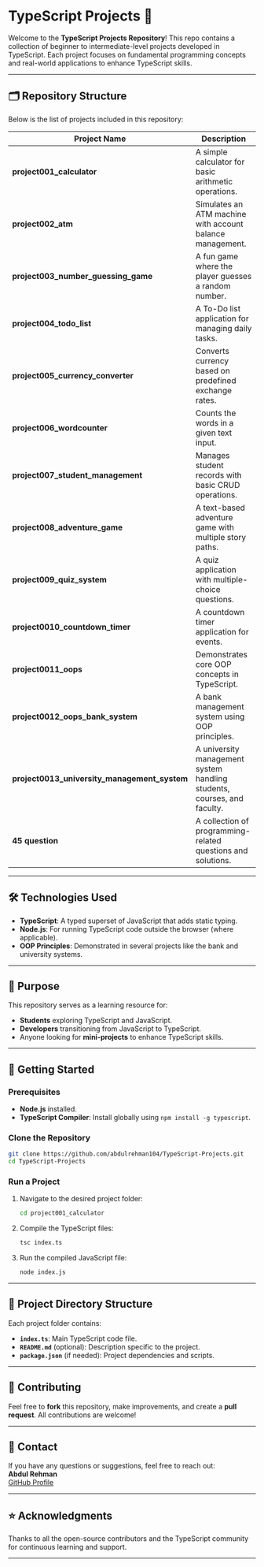# TypeScript Projects 🚀  

Welcome to the **TypeScript Projects Repository**! This repo contains a collection of beginner to intermediate-level projects developed in TypeScript. Each project focuses on fundamental programming concepts and real-world applications to enhance TypeScript skills.

---

## 🗂️ Repository Structure  

Below is the list of projects included in this repository:

| Project Name | Description |
|--------------|-------------|
| **project001_calculator** | A simple calculator for basic arithmetic operations. |
| **project002_atm** | Simulates an ATM machine with account balance management. |
| **project003_number_guessing_game** | A fun game where the player guesses a random number. |
| **project004_todo_list** | A To-Do list application for managing daily tasks. |
| **project005_currency_converter** | Converts currency based on predefined exchange rates. |
| **project006_wordcounter** | Counts the words in a given text input. |
| **project007_student_management** | Manages student records with basic CRUD operations. |
| **project008_adventure_game** | A text-based adventure game with multiple story paths. |
| **project009_quiz_system** | A quiz application with multiple-choice questions. |
| **project0010_countdown_timer** | A countdown timer application for events. |
| **project0011_oops** | Demonstrates core OOP concepts in TypeScript. |
| **project0012_oops_bank_system** | A bank management system using OOP principles. |
| **project0013_university_management_system** | A university management system handling students, courses, and faculty. |
| **45 question** | A collection of programming-related questions and solutions. |

---

## 🛠️ Technologies Used  
- **TypeScript**: A typed superset of JavaScript that adds static typing.  
- **Node.js**: For running TypeScript code outside the browser (where applicable).  
- **OOP Principles**: Demonstrated in several projects like the bank and university systems.  

---

## 🎯 Purpose  
This repository serves as a learning resource for:
- **Students** exploring TypeScript and JavaScript.
- **Developers** transitioning from JavaScript to TypeScript.
- Anyone looking for **mini-projects** to enhance TypeScript skills.

---

## 🚀 Getting Started  

### Prerequisites  
- **Node.js** installed.  
- **TypeScript Compiler**: Install globally using `npm install -g typescript`.

### Clone the Repository  
```bash
git clone https://github.com/abdulrehman104/TypeScript-Projects.git
cd TypeScript-Projects
```

### Run a Project  
1. Navigate to the desired project folder:
   ```bash
   cd project001_calculator
   ```
2. Compile the TypeScript files:
   ```bash
   tsc index.ts
   ```
3. Run the compiled JavaScript file:
   ```bash
   node index.js
   ```

---

## 📂 Project Directory Structure  
Each project folder contains:
- **`index.ts`**: Main TypeScript code file.
- **`README.md`** (optional): Description specific to the project.
- **`package.json`** (if needed): Project dependencies and scripts.

---

## 📝 Contributing  
Feel free to **fork** this repository, make improvements, and create a **pull request**. All contributions are welcome!

---

## 📧 Contact  
If you have any questions or suggestions, feel free to reach out:  
**Abdul Rehman**  
[GitHub Profile](https://github.com/abdulrehman104)

---

## ⭐ Acknowledgments  
Thanks to all the open-source contributors and the TypeScript community for continuous learning and support.

---

